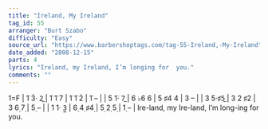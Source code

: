 ```yaml
---
title: "Ireland, My Ireland"
tag_id: 55
arranger: "Burt Szabo"
difficulty: "Easy"
source_url: "https://www.barbershoptags.com/tag-55-Ireland,-My-Ireland"
date_added: "2008-12-15"
parts: 4
lyrics: "Ireland, my Ireland, I’m longing for  you."
comments: ""
---
```



1=F
|  1̇  3̇· 2̲  |  1̇  1̇  7  |  1̇  1̇  2̇  |  1̇  –  |
|  5  1̇· 7̲  |  6 ♭6  6  |  5 ♯4  4  |  3  –  |
|  3  5·♯5̲  |  3  2 ♯2  |  3  6̣  7̣  |  5̣  –  |
|  1  1· 3̣̲  |  6̣  4̣ ♯4̣  |  5̣  2̣  5̣  |  1̣  –  |
Ire-land, my Ire-land, I’m long-ing for  you.